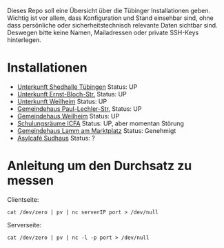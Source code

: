 Dieses Repo soll eine Übersicht über die Tübinger Installationen geben. Wichtig ist vor allem, dass Konfiguration und Stand einsehbar sind, ohne dass persönliche oder sicherheitstechnisch relevante Daten sichtbar sind. Deswegen bitte keine Namen, Mailadressen oder private SSH-Keys hinterlegen.

# Installationen

* [Unterkunft Shedhalle Tübingen](unterkunft-shedhalle/) Status: UP
* [Unterkunft Ernst-Bloch-Str.](unterkunft-ernst-bloch-str/) Status: UP
* [Unterkunft Weilheim](unterkunft-weilheim/) Status: UP
* [Gemeindehaus Paul-Lechler-Str.](gemeindehaus-paul-lechler-str/) Status: UP
* [Gemeindehaus Weilheim](gemeindehaus-weilheim/) Status: UP
* [Schulungsräume ICFA](Schulungsraeume-ICFA/) Status: UP, aber momentan Störung
* [Gemeindehaus Lamm am Marktplatz](gemeindehaus-lamm/) Status: Genehmigt
* [Asylcafé Sudhaus](asylcafe-sudhaus/) Status: ?


# Anleitung um den Durchsatz zu messen

Clientseite:
```
cat /dev/zero | pv | nc serverIP port > /dev/null
```

Serverseite:
```
cat /dev/zero | pv | nc -l -p port > /dev/null
```

